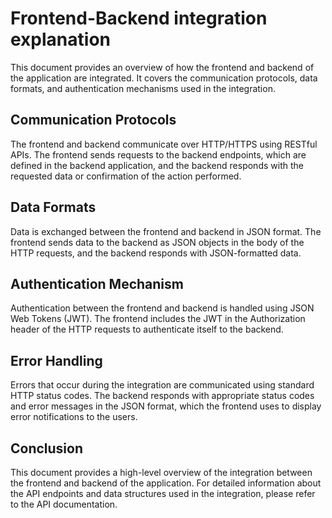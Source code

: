 # Frontend-Backend integration explanation

This document provides an overview of how the frontend and backend of the application are integrated. It covers the communication protocols, data formats, and authentication mechanisms used in the integration.

## Communication Protocols

The frontend and backend communicate over HTTP/HTTPS using RESTful APIs. The frontend sends requests to the backend endpoints, which are defined in the backend application, and the backend responds with the requested data or confirmation of the action performed.

## Data Formats

Data is exchanged between the frontend and backend in JSON format. The frontend sends data to the backend as JSON objects in the body of the HTTP requests, and the backend responds with JSON-formatted data.

## Authentication Mechanism

Authentication between the frontend and backend is handled using JSON Web Tokens (JWT). The frontend includes the JWT in the Authorization header of the HTTP requests to authenticate itself to the backend.

## Error Handling

Errors that occur during the integration are communicated using standard HTTP status codes. The backend responds with appropriate status codes and error messages in the JSON format, which the frontend uses to display error notifications to the users.

## Conclusion

This document provides a high-level overview of the integration between the frontend and backend of the application. For detailed information about the API endpoints and data structures used in the integration, please refer to the API documentation.